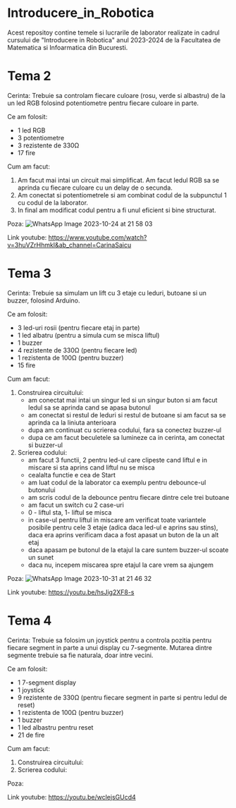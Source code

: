 # Introducere_in_Robotica

Acest repositoy contine temele si lucrarile de laborator realizate in cadrul cursului de "Introducere in Robotica" anul 2023-2024 de la Facultatea de Matematica si Infoarmatica din Bucuresti.

# Tema 2

Cerinta:
Trebuie sa controlam fiecare culoare (rosu, verde si albastru) de la un led RGB folosind potentiometre pentru fiecare culoare in parte.

Ce am folosit:
- 1 led RGB
- 3 potentiometre
- 3 rezistente de 330Ω
- 17 fire

Cum am facut:
1. Am facut mai intai un circuit mai simplificat. Am facut ledul RGB sa se aprinda cu fiecare culoare cu un delay de o secunda.
2. Am conectat si potentiometrele si am combinat codul de la subpunctul 1 cu codul de la laborator.
3. In final am modificat codul pentru a fi unul eficient si bine structurat.

Poza:
![WhatsApp Image 2023-10-24 at 21 58 03](https://github.com/SaicuCarina/Introducere_in_Robotica/assets/93483071/0e5dc23d-cf1e-4c16-8162-a00d6621803b)

Link youtube:
https://www.youtube.com/watch?v=3huVZrHhmkI&ab_channel=CarinaSaicu

# Tema 3

Cerinta:
Trebuie sa simulam un lift cu 3 etaje cu leduri, butoane si un buzzer, folosind Arduino.

Ce am folosit:
- 3 led-uri rosii (pentru fiecare etaj in parte)
- 1 led albatru (pentru a simula cum se misca liftul)
- 1 buzzer
- 4 rezistente de 330Ω (pentru fiecare led)
- 1 rezistenta de 100Ω (pentru buzzer)
- 15 fire

Cum am facut:
1. Construirea circuitului:
   - am conectat mai intai un singur led si un singur buton si am facut ledul sa se aprinda cand se apasa butonul
   - am conectat si restul de leduri si restul de butoane si am facut sa se aprinda ca la liniuta anterioara
   - dupa am continuat cu scrierea codului, fara sa conectez buzzer-ul
   - dupa ce am facut beculetele sa lumineze ca in cerinta, am conectat si buzzer-ul
2. Scrierea codului:
   - am facut 3 functii, 2 pentru led-ul care clipeste cand liftul e in miscare si sta aprins cand liftul nu se misca
   - cealalta functie e cea de Start
   - am luat codul de la laborator ca exemplu pentru debounce-ul butonului
   - am scris codul de la debounce pentru fiecare dintre cele trei butoane
   - am facut un switch cu 2 case-uri
   - 0 - liftul sta, 1- liftul se misca
   - in case-ul pentru liftul in miscare am verificat toate variantele posibile pentru cele 3 etaje (adica daca led-ul e aprins sau stins), daca era aprins verificam daca a fost apasat un buton de la un alt etaj
   - daca apasam pe butonul de la etajul la care suntem buzzer-ul scoate un sunet
   - daca nu, incepem miscarea spre etajul la care vrem sa ajungem

Poza:
![WhatsApp Image 2023-10-31 at 21 46 32](https://github.com/SaicuCarina/Introducere_in_Robotica/assets/93483071/57510fc4-b7ea-4925-9309-6faccb8a04a5)

Link youtube:
https://youtu.be/hsJig2XF8-s

# Tema 4

Cerinta:
Trebuie sa folosim un joystick pentru a controla pozitia pentru fiecare segment in parte a unui display cu 7-segmente. Mutarea dintre segmente trebuie sa fie naturala, doar intre vecini.

Ce am folosit:
- 1 7-segment display
- 1 joystick
- 9 rezistente de 330Ω (pentru fiecare segment in parte si pentru ledul de reset)
- 1 rezistenta de 100Ω (pentru buzzer)
- 1 buzzer
- 1 led albastru pentru reset
- 21 de fire

Cum am facut:
1. Construirea circuitului:
2. Scrierea codului:

Poza:

Link youtube:
https://youtu.be/wclejsGUcd4
